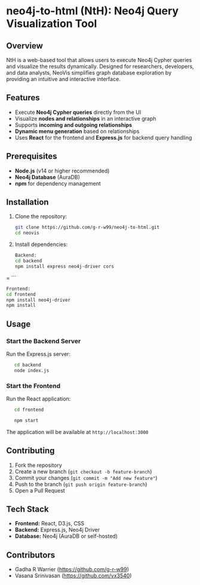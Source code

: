# neo4j-to-html (NtH): Neo4j Query Visualization Tool

## Overview
NtH is a web-based tool that allows users to execute Neo4j Cypher queries and visualize the results dynamically. Designed for researchers, developers, and data analysts, NeoVis simplifies graph database exploration by providing an intuitive and interactive interface.

## Features
- Execute **Neo4j Cypher queries** directly from the UI
- Visualize **nodes and relationships** in an interactive graph
- Supports **incoming and outgoing relationships**
- **Dynamic menu generation** based on relationships
- Uses **React** for the frontend and **Express.js** for backend query handling

## Prerequisites
- **Node.js** (v14 or higher recommended)
- **Neo4j Database** (AuraDB)
- **npm** for dependency management

## Installation
1. Clone the repository:
   ```sh
   git clone https://github.com/g-r-w99/neo4j-to-html.git
   cd neovis
   ```
2. Install dependencies:
   ```sh
   Backend:
   cd backend
   npm install express neo4j-driver cors
=   ```
   ```sh
   Frontend:
   cd frontend
   npm install neo4j-driver
   npm install 
   ```

## Usage
### Start the Backend Server
Run the Express.js server:
```sh
   cd backend
   node index.js   
```

### Start the Frontend
Run the React application:
```sh
   cd frontend

   npm start
```
The application will be available at `http://localhost:3000`



## Contributing
1. Fork the repository
2. Create a new branch (`git checkout -b feature-branch`)
3. Commit your changes (`git commit -m "Add new feature"`)
4. Push to the branch (`git push origin feature-branch`)
5. Open a Pull Request


## Tech Stack
- **Frontend:** React, D3.js, CSS
- **Backend:** Express.js, Neo4j Driver
- **Database:** Neo4j (AuraDB or self-hosted)



## Contributors
- Gadha R Warrier (https://github.com/g-r-w99)
- Vasana Srinivasan (https://github.com/vx3540)

